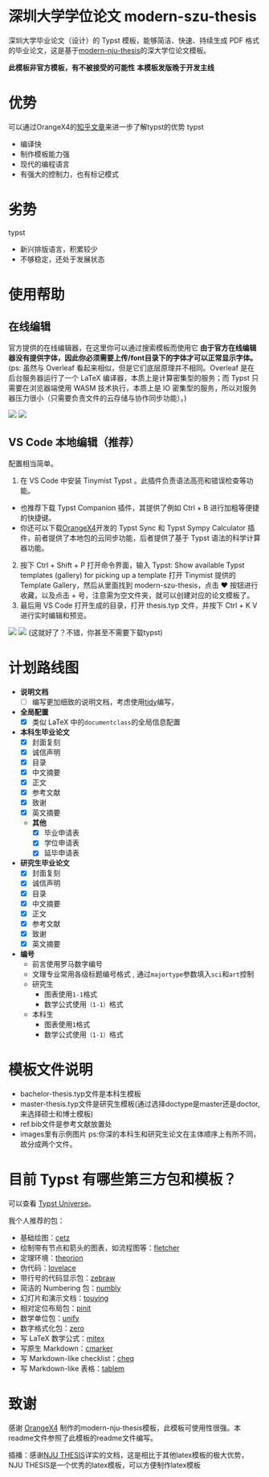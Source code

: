 # 深圳大学学位论文 modern-szu-thesis

深圳大学毕业论文（设计）的 Typst 模板，能够简洁、快速、持续生成 PDF 格式的毕业论文，这是基于[modern-nju-thesis](https://typst.app/universe/package/modern-nju-thesis)的深大学位论文模板。

**此模板非官方模板，有不被接受的可能性**
**本模板发版晚于开发主线**

# 优势
可以通过OrangeX4的[知乎文章](https://zhuanlan.zhihu.com/p/669097092)来进一步了解typst的优势
typst
- 编译快
- 制作模板能力强
- 现代的编程语言
- 有强大的控制力，也有标记模式

# 劣势
typst
- 新兴排版语言，积累较少
- 不够稳定，还处于发展状态

# 使用帮助

## 在线编辑

官方提供的在线编辑器，在这里你可以通过搜索模板而使用它
**由于官方在线编辑器没有提供字体，因此你必须需要上传/font目录下的字体才可以正常显示字体。**
(ps: 虽然与 Overleaf 看起来相似，但是它们底层原理并不相同。Overleaf 是在后台服务器运行了一个 LaTeX 编译器，本质上是计算密集型的服务；而 Typst 只需要在浏览器端使用 WASM 技术执行，本质上是 IO 密集型的服务，所以对服务器压力很小（只需要负责文件的云存储与协作同步功能）。)

![](imgs/webapp.png)
![](imgs/template.png)

## VS Code 本地编辑（推荐）

配置相当简单。

1. 在 VS Code 中安装 Tinymist Typst 。此插件负责语法高亮和错误检查等功能。
- 也推荐下载 Typst Companion 插件，其提供了例如 Ctrl + B 进行加粗等便捷的快捷键。
- 你还可以下载[OrangeX4](https://github.com/OrangeX4)开发的 Typst Sync 和 Typst Sympy Calculator 插件，前者提供了本地包的云同步功能，后者提供了基于 Typst 语法的科学计算器功能。
2. 按下 Ctrl + Shift + P 打开命令界面，输入 Typst: Show available Typst templates (gallery) for picking up a template 打开 Tinymist 提供的 Template Gallery，然后从里面找到 modern-szu-thesis，点击 ❤ 按钮进行收藏，以及点击 + 号，注意需为空文件夹，就可以创建对应的论文模板了。
3. 最后用 VS Code 打开生成的目录，打开 thesis.typ 文件，并按下 Ctrl + K V 进行实时编辑和预览。

![](imgs/gallery.png)
![](imgs/vsc-template.png)
(这就好了？不错，你甚至不需要下载typst)

# 计划路线图

- **说明文档**
  - [ ] 编写更加细致的说明文档，考虑使用[tidy](https://typst.app/universe/package/tidy)编写，
- **全局配置**
  - [x] 类似 LaTeX 中的` documentclass `的全局信息配置
- **本科生毕业论文**
  - [x] 封面复刻
  - [x] 诚信声明
  - [x] 目录
  - [x] 中文摘要
  - [x] 正文
  - [x] 参考文献
  - [x] 致谢
  - [x] 英文摘要
  - **其他**
    - [x] 毕业申请表
    - [x] 学位申请表
    - [x] 延毕申请表
- **研究生毕业论文**
  - [x] 封面复刻
  - [x] 诚信声明
  - [x] 目录
  - [x] 中文摘要
  - [x] 正文
  - [x] 参考文献
  - [x] 致谢
  - [x] 英文摘要
- **编号**
  - 前言使用罗马数字编号
  - 文理专业常用各级标题编号格式 , 通过`majortype`参数填入`sci`和`art`控制
  - 研究生
    - 图表使用`1-1`格式
    - 数学公式使用`（1-1）`格式
  - 本科生
    - 图表使用`1`格式
    - 数学公式使用`（1-1）`格式
# 模板文件说明

- bachelor-thesis.typ文件是本科生模板
- master-thesis.typ文件是研究生模板(通过选择doctype是master还是doctor,来选择硕士和博士模板)
- ref.bib文件是参考文献放置处
- images里有示例图片
ps:你深的本科生和研究生论文在主体顺序上有所不同，故分成两个文件。

# 目前 Typst 有哪些第三方包和模板？

可以查看 [Typst Universe](https://typst.app/universe)。

我个人推荐的包：

- 基础绘图：[cetz](https://typst.app/universe/package/cetz)
- 绘制带有节点和箭头的图表，如流程图等：[fletcher](https://typst.app/universe/package/fletcher)
- 定理环境：[theorion](https://typst.app/universe/package/theorion)
- 伪代码：[lovelace](https://typst.app/universe/package/lovelace)
- 带行号的代码显示包：[zebraw](https://typst.app/universe/package/zebraw)
- 简洁的 Numbering 包：[numbly](https://typst.app/universe/package/numbly)
- 幻灯片和演示文档：[touying](https://typst.app/universe/package/touying)
- 相对定位布局包：[pinit](https://typst.app/universe/package/pinit)
- 数学单位包：[unify](https://typst.app/universe/package/unify)
- 数字格式化包：[zero](https://typst.app/universe/package/zero)
- 写 LaTeX 数学公式：[mitex](https://typst.app/universe/package/mitex)
- 写原生 Markdown：[cmarker](https://typst.app/universe/package/cmarker)
- 写 Markdown-like checklist：[cheq](https://typst.app/universe/package/cheq)
- 写 Markdown-like 表格：[tablem](https://typst.app/universe/package/tablem)


# 致谢
感谢 [OrangeX4](https://github.com/OrangeX4) 制作的modern-nju-thesis模板，此模板可使用性很强。本readme文件参照了此模板的readme文件编写。

插播：感谢[NJU THESIS](https://github.com/nju-lug/NJUThesis)详实的文档，这是相比于其他latex模板的极大优势，NJU THESIS是一个优秀的latex模板，可以方便制作latex模板